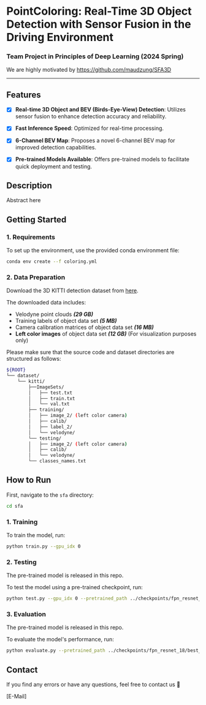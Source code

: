 # PointColoring: Real-Time 3D Object Detection with Sensor Fusion in the Driving  Environment

### Team Project in Principles of Deep Learning (2024 Spring)

We are highly motivated by https://github.com/maudzung/SFA3D

---

## Features

- [x]  **Real-time 3D Object and BEV (Birds-Eye-View) Detection**: Utilizes sensor fusion to enhance detection accuracy and reliability.
- [x]  **Fast Inference Speed**: Optimized for real-time processing.
- [x]  **6-Channel BEV Map**: Proposes a novel 6-channel BEV map for improved detection capabilities.
- [x]  **Pre-trained Models Available**: Offers pre-trained models to facilitate quick deployment and testing.


## Description

Abstract here


## Getting Started

### 1. Requirements

To set up the environment, use the provided conda environment file:

```bash
conda env create --f coloring.yml
```

### 2. Data Preparation

Download the 3D KITTI detection dataset from [here](http://www.cvlibs.net/datasets/kitti/eval_object.php?obj_benchmark=3d).

The downloaded data includes:

- Velodyne point clouds ***(29 GB)***
- Training labels of object data set ***(5 MB)***
- Camera calibration matrices of object data set ***(16 MB)***
- **Left color images** of object data set ***(12 GB)*** (For visualization purposes only)

Please make sure that the source code and dataset directories are structured as follows:

```bash
${ROOT}
└── dataset/    
    └── kitti/
        ├──ImageSets/
        │   ├── test.txt
        │   ├── train.txt
        │   └── val.txt
        ├── training/
        │   ├── image_2/ (left color camera)
        │   ├── calib/
        │   ├── label_2/
        │   └── velodyne/
        └── testing/  
        │   ├── image_2/ (left color camera)
        │   ├── calib/
        │   └── velodyne/
        └── classes_names.txt
```

## How to Run

First, navigate to the `sfa` directory:

```bash
cd sfa
```

### 1. Training

To train the model, run:

```bash
python train.py --gpu_idx 0
```

### 2. Testing

The pre-trained model is released in this repo.

To test the model using a pre-trained checkpoint, run:

```bash
python test.py --gpu_idx 0 --pretrained_path ../checkpoints/fpn_resnet_18/best_point_coloring.pth
```

### 3. Evaluation

The pre-trained model is released in this repo.

To evaluate the model's performance, run:

```bash
python evaluate.py --pretrained_path ../checkpoints/fpn_resnet_18/best_point_coloring.pth
```

## Contact

If you find any errors or have any questions, feel free to contact us 🙂

[E-Mail]
